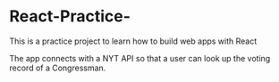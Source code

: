 # React-Practice-
This is a practice project to learn how to build web apps with React

The app connects with a NYT API so that a user can look up the voting record of a Congressman. 
